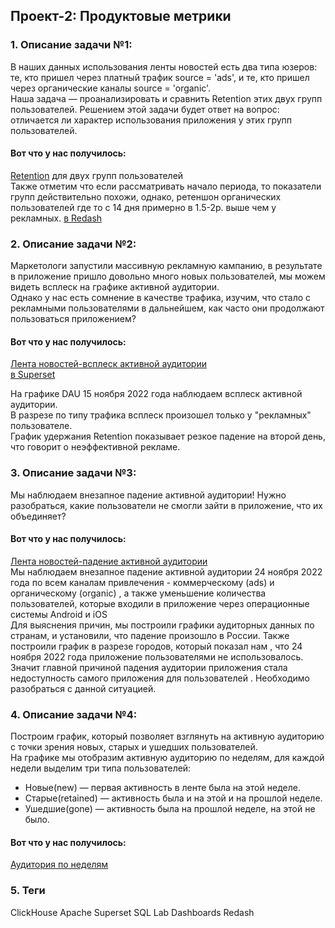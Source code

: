 ## Проект-2: Продуктовые метрики
### 1. Описание задачи №1:  

В наших данных использования ленты новостей есть два типа юзеров: те, кто пришел через платный трафик source = 'ads', и те, кто пришел через органические каналы source = 'organic'.    
Наша задача — проанализировать и сравнить Retention этих двух групп пользователей. Решением этой задачи будет ответ на вопрос: отличается ли характер использования приложения у этих групп пользователей.    


#### Вот что у нас получилось:

[Retention](https://github.com/moseevaevgeniya/KARPOV.COURSES/blob/2f1f873d7868a4b00bfa1c81d4d17a9c710677ac/2.%D0%9F%D1%80%D0%BE%D0%B5%D0%BA%D1%82:%20%D0%9F%D1%80%D0%BE%D0%B4%D1%83%D0%BA%D1%82%D0%BE%D0%B2%D1%8B%D0%B5%20%D0%BC%D0%B5%D1%82%D1%80%D0%B8%D0%BA%D0%B8/2023-03-01_22-22-09.png) для двух групп пользователей  
Также отметим что если рассматривать начало периода, то показатели групп действительно похожи, однако, ретеншон органических пользователей где то с 14 дня примерно в 1.5-2р. выше чем у рекламных.  [в Redash](http://redash.lab.karpov.courses/public/dashboards/I4AR7pdf0DfSYP5ZEzdRNgE1tRMclKAFqihTv8aa?org_slug=default)


### 2. Описание задачи №2:

Маркетологи запустили массивную рекламную кампанию, в результате в приложение пришло довольно много новых пользователей, мы можем видеть всплеск на графике активной аудитории.  
Однако у нас есть сомнение в качестве трафика, изучим, что стало с рекламными пользователями в дальнейшем, как часто они продолжают пользоваться приложением?  


#### Вот что у нас получилось:

[Лента новостей-всплеск активной аудитории](https://github.com/moseevaevgeniya/KARPOV.COURSES/blob/fb2c5e8be21733dd4fc72b2fee959ad6641a5e5a/2.%D0%9F%D1%80%D0%BE%D0%B5%D0%BA%D1%82:%20%D0%9F%D1%80%D0%BE%D0%B4%D1%83%D0%BA%D1%82%D0%BE%D0%B2%D1%8B%D0%B5%20%D0%BC%D0%B5%D1%82%D1%80%D0%B8%D0%BA%D0%B8/%D0%BB%D0%B5%D0%BD%D1%82%D0%B0-%D0%BD%D0%BE%D0%B2%D0%BE%D1%81%D1%82%D0%B5%D0%B9-%D0%B2%D1%81%D0%BF%D0%BB%D0%B5%D1%81%D0%BA-%D0%B0%D0%BA%D1%82%D0%B8%D0%B2%D0%BD%D0%BE%D0%B9-%D0%B0%D1%83%D0%B4%D0%B8%D1%82%D0%BE%D1%80%D0%B8%D0%B8-2023-03-01T19-24-12.756Z.jpg)  
[в Superset](http://superset.lab.karpov.courses/r/3398)  

На графике DAU 15 ноября 2022 года наблюдаем всплеск активной аудитории.  
В разрезе по типу трафика всплеск произошел только у "рекламных" пользователе.  
График удержания Retention показывает резкое падение на второй день, что говорит о неэффективной рекламе.  


### 3. Описание задачи №3:

Мы наблюдаем внезапное падение активной аудитории! Нужно разобраться, какие пользователи не смогли зайти в приложение, что их объединяет?  


#### Вот что у нас получилось:  

[Лента новостей-падение активной аудитории](https://github.com/moseevaevgeniya/KARPOV.COURSES/blob/2489466cbbae41778b6ffbe9bd617c4f87ecd5e9/2.%D0%9F%D1%80%D0%BE%D0%B5%D0%BA%D1%82:%20%D0%9F%D1%80%D0%BE%D0%B4%D1%83%D0%BA%D1%82%D0%BE%D0%B2%D1%8B%D0%B5%20%D0%BC%D0%B5%D1%82%D1%80%D0%B8%D0%BA%D0%B8/%D0%BB%D0%B5%D0%BD%D1%82%D0%B0-%D0%BD%D0%BE%D0%B2%D0%BE%D1%81%D1%82%D0%B5%D0%B9-%D0%BF%D0%B0%D0%B4%D0%B5%D0%BD%D0%B8%D0%B5-%D0%B0%D0%BA%D1%82%D0%B8%D0%B2%D0%BD%D0%BE%D0%B9-%D0%B0%D1%83%D0%B4%D0%B8%D1%82%D0%BE%D1%80%D0%B8%D0%B8-2023-03-01T20-06-55.049Z.jpg)  
Мы наблюдаем внезапное падение активной аудитории 24 ноября 2022 года по всем каналам привлечения - коммерческому (ads) и органическому (organic) , а также уменьшение количества пользователей, которые входили в приложение через операционные системы Android и iOS  
Для выяснения причин, мы построили графики аудиторных данных по странам, и установили, что падение произошло в России. Также построили график в разрезе городов, который показал нам , что 24 ноября 2022 года приложение пользователями не использовалось. Значит главной причиной падения аудитории приложения стала недоступность самого приложения для пользователей . Необходимо разобраться с данной ситуацией.  


### 4. Описание задачи №4:  

Построим график, который позволяет взглянуть на активную аудиторию с точки зрения новых, старых и ушедших пользователей.  
На графике мы отобразим активную аудиторию по неделям, для каждой недели выделим три типа пользователей:  

- Новые(new) — первая активность в ленте была на этой неделе.
- Старые(retained) — активность была и на этой и на прошлой неделе.
- Ушедшие(gone) — активность была на прошлой неделе, на этой не было.




#### Вот что у нас получилось:

[Аудитория по неделям](https://github.com/moseevaevgeniya/KARPOV.COURSES/blob/0aa4ea4846de3ff3d4d45bd609a4dee86e009cbe/2.%D0%9F%D1%80%D0%BE%D0%B5%D0%BA%D1%82:%20%D0%9F%D1%80%D0%BE%D0%B4%D1%83%D0%BA%D1%82%D0%BE%D0%B2%D1%8B%D0%B5%20%D0%BC%D0%B5%D1%82%D1%80%D0%B8%D0%BA%D0%B8/%D0%BB%D0%B5%D0%BD%D1%82%D0%B0-%D0%BD%D0%BE%D0%B2%D0%BE%D1%81%D1%82%D0%B5%D0%B9-%D0%BF%D1%80%D0%BE%D0%B4%D1%83%D0%BA%D1%82%D0%BE%D0%B2%D1%8B%D0%B5-%D0%BC%D0%B5%D1%82%D1%80%D0%B8%D0%BA%D0%B8-2023-03-01T19-41-21.642Z.jpg)


### 5. Теги

ClickHouse
Apache Superset
SQL Lab
Dashboards
Redash
